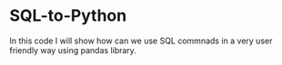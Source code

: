 # SQL-to-Python
In this code I will show how can we use SQL commnads in a very user friendly way using pandas library. 
